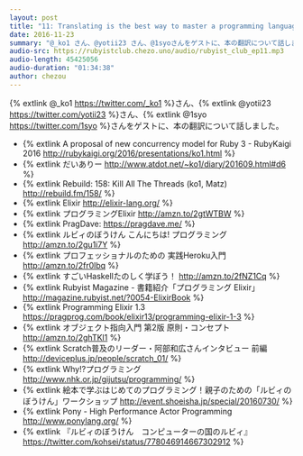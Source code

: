```yaml
---
layout: post
title: "11: Translating is the best way to master a programming language (_ko1, yotii23, 1syo)"
date: 2016-11-23
summary: "@_ko1 さん、@yotii23 さん、@1syoさんをゲストに、本の翻訳について話しました"
audio-src: https://rubyistclub.chezo.uno/audio/rubyist_club_ep11.mp3
audio-length: 45425056
audio-duration: "01:34:38"
author: chezou
---
```


{% extlink @_ko1 https://twitter.com/_ko1 %}さん、{% extlink @yotii23 https://twitter.com/yotii23 %}さん、{% extlink @1syo https://twitter.com/1syo %}さんをゲストに、本の翻訳について話しました。

- {% extlink A proposal of new concurrency model for Ruby 3 - RubyKaigi 2016 http://rubykaigi.org/2016/presentations/ko1.html %}
- {% extlink だいありー http://www.atdot.net/~ko1/diary/201609.html#d6 %}
- {% extlink Rebuild: 158: Kill All The Threads (ko1, Matz) http://rebuild.fm/158/ %}
- {% extlink Elixir http://elixir-lang.org/ %}
- {% extlink プログラミングElixir http://amzn.to/2gtWTBW %}
- {% extlink PragDave: https://pragdave.me/ %}
- {% extlink ルビィのぼうけん こんにちは! プログラミング http://amzn.to/2gu1i7Y %}
- {% extlink プロフェッショナルのための 実践Heroku入門 http://amzn.to/2fr0lbq %}
- {% extlink すごいHaskellたのしく学ぼう！ http://amzn.to/2fNZ1Cq %}
- {% extlink Rubyist Magazine - 書籍紹介「プログラミング Elixir」 http://magazine.rubyist.net/?0054-ElixirBook %}
- {% extlink Programming Elixir 1.3 https://pragprog.com/book/elixir13/programming-elixir-1-3 %}
- {% extlink オブジェクト指向入門 第2版 原則・コンセプト http://amzn.to/2ghTKl1 %}
- {% extlink Scratch普及のリーダー・阿部和広さんインタビュー 前編 http://deviceplus.jp/people/scratch_01/ %}
- {% extlink Why!?プログラミング http://www.nhk.or.jp/gijutsu/programming/ %}
- {% extlink 絵本で学ぶはじめてのプログラミング！親子のための「ルビィのぼうけん」ワークショップ http://event.shoeisha.jp/special/20160730/ %}
- {% extlink Pony - High Performance Actor Programming http://www.ponylang.org/ %}
- {% extlink 『ルビィのぼうけん　コンピューターの国のルビィ』 https://twitter.com/kohsei/status/778046914667302912 %}

